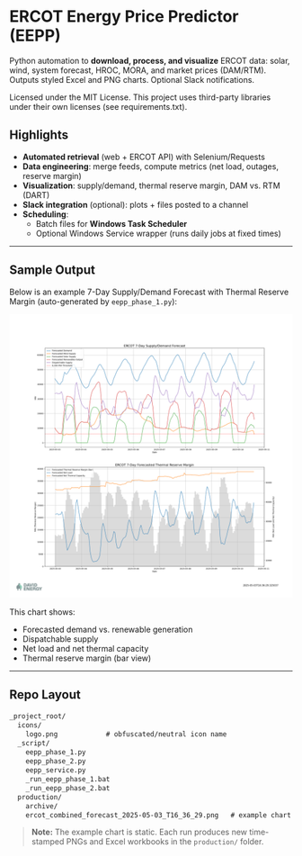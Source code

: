# ERCOT Energy Price Predictor (EEPP)

Python automation to **download, process, and visualize** ERCOT data: solar, wind, system forecast, HROC, MORA, and market prices (DAM/RTM). Outputs styled Excel and PNG charts. Optional Slack notifications.

Licensed under the MIT License.
This project uses third-party libraries under their own licenses (see requirements.txt).

## Highlights
- **Automated retrieval** (web + ERCOT API) with Selenium/Requests
- **Data engineering**: merge feeds, compute metrics (net load, outages, reserve margin)
- **Visualization**: supply/demand, thermal reserve margin, DAM vs. RTM (DART)
- **Slack integration** (optional): plots + files posted to a channel
- **Scheduling**:
  - Batch files for **Windows Task Scheduler**
  - Optional Windows Service wrapper (runs daily jobs at fixed times)

---

## Sample Output

Below is an example 7-Day Supply/Demand Forecast with Thermal Reserve Margin (auto-generated by `eepp_phase_1.py`):

![ERCOT Combined Forecast](production/ercot_combined_forecast_2025-05-03_T16_36_29.png)

This chart shows:
- Forecasted demand vs. renewable generation
- Dispatchable supply
- Net load and net thermal capacity
- Thermal reserve margin (bar view)

---

## Repo Layout
```
_project_root/
  icons/
    logo.png            # obfuscated/neutral icon name
  _script/
    eepp_phase_1.py
    eepp_phase_2.py
    eepp_service.py
    _run_eepp_phase_1.bat
    _run_eepp_phase_2.bat
  production/
    archive/
    ercot_combined_forecast_2025-05-03_T16_36_29.png   # example chart
```

> **Note:** The example chart is static. Each run produces new time-stamped PNGs and Excel workbooks in the `production/` folder.
